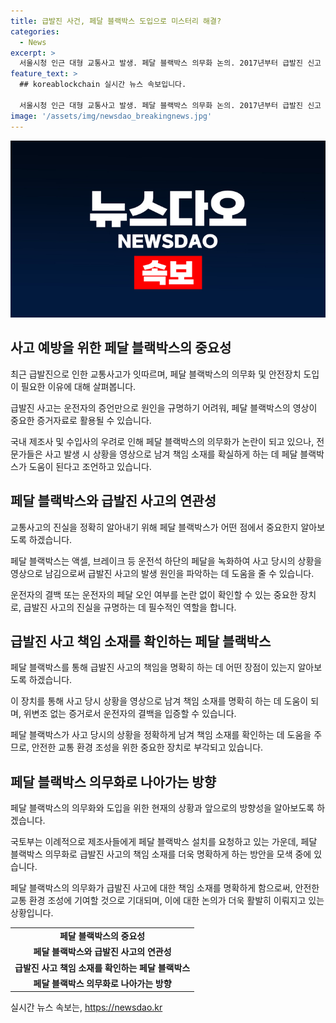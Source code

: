 ```yaml
---
title: 급발진 사건, 페달 블랙박스 도입으로 미스터리 해결?
categories:
  - News
excerpt: >
  서울시청 인근 대형 교통사고 발생. 페달 블랙박스 의무화 논의. 2017년부터 급발진 신고 236건 중 단 한 건도 실제 급발진으로 인정되지 않음. 국토부, 페달 블랙박스 제조사들에 의무화 권고하나 거부. 국내외 제조사들, 페달 블랙박스 개발에 5년 소요되어 반발. 국토부, 제조사들에 재차 페달 블랙박스 설치 권고할 계획. 교수는 페달 블랙박스로 운전자의 결백 또는 페달 오인 여부 정확히 확인 가능하다고 설명.
feature_text: >
  ## koreablockchain 실시간 뉴스 속보입니다.

  서울시청 인근 대형 교통사고 발생. 페달 블랙박스 의무화 논의. 2017년부터 급발진 신고 236건 중 단 한 건도 실제 급발진으로 인정되지 않음. 국토부, 페달 블랙박스 제조사들에 의무화 권고하나 거부. 국내외 제조사들, 페달 블랙박스 개발에 5년 소요되어 반발. 국토부, 제조사들에 재차 페달 블랙박스 설치 권고할 계획. 교수는 페달 블랙박스로 운전자의 결백 또는 페달 오인 여부 정확히 확인 가능하다고 설명.
image: '/assets/img/newsdao_breakingnews.jpg'
---
```


<p><img src="/assets/img/newsdao_breakingnews.jpg" alt="koreablockchain 속보" /></p>

<h2 data-ke-size="size26">사고 예방을 위한 페달 블랙박스의 중요성</h2>

<p data-ke-size="size16">최근 급발진으로 인한 교통사고가 잇따르며, 페달 블랙박스의 의무화 및 안전장치 도입이 필요한 이유에 대해 살펴봅니다.</p>

<p data-ke-size="size16">급발진 사고는 운전자의 증언만으로 원인을 규명하기 어려워, 페달 블랙박스의 영상이 중요한 증거자료로 활용될 수 있습니다.</p>

<p data-ke-size="size16">국내 제조사 및 수입사의 우려로 인해 페달 블랙박스의 의무화가 논란이 되고 있으나, 전문가들은 사고 발생 시 상황을 영상으로 남겨 책임 소재를 확실하게 하는 데 페달 블랙박스가 도움이 된다고 조언하고 있습니다.</p>

<h2 data-ke-size="size26">페달 블랙박스와 급발진 사고의 연관성</h2>

<p data-ke-size="size16">교통사고의 진실을 정확히 알아내기 위해 페달 블랙박스가 어떤 점에서 중요한지 알아보도록 하겠습니다.</p>

<p data-ke-size="size16">페달 블랙박스는 액셀, 브레이크 등 운전석 하단의 페달을 녹화하여 사고 당시의 상황을 영상으로 남김으로써 급발진 사고의 발생 원인을 파악하는 데 도움을 줄 수 있습니다.</p>

<p data-ke-size="size16">운전자의 결백 또는 운전자의 페달 오인 여부를 논란 없이 확인할 수 있는 중요한 장치로, 급발진 사고의 진실을 규명하는 데 필수적인 역할을 합니다.</p>

<h2 data-ke-size="size26">급발진 사고 책임 소재를 확인하는 페달 블랙박스</h2>

<p data-ke-size="size16">페달 블랙박스를 통해 급발진 사고의 책임을 명확히 하는 데 어떤 장점이 있는지 알아보도록 하겠습니다.</p>

<p data-ke-size="size16">이 장치를 통해 사고 당시 상황을 영상으로 남겨 책임 소재를 명확히 하는 데 도움이 되며, 위변조 없는 증거로서 운전자의 결백을 입증할 수 있습니다.</p>

<p data-ke-size="size16">페달 블랙박스가 사고 당시의 상황을 정확하게 남겨 책임 소재를 확인하는 데 도움을 주므로, 안전한 교통 환경 조성을 위한 중요한 장치로 부각되고 있습니다.</p>

<h2 data-ke-size="size26">페달 블랙박스 의무화로 나아가는 방향</h2>

<p data-ke-size="size16">페달 블랙박스의 의무화와 도입을 위한 현재의 상황과 앞으로의 방향성을 알아보도록 하겠습니다.</p>

<p data-ke-size="size16">국토부는 이례적으로 제조사들에게 페달 블랙박스 설치를 요청하고 있는 가운데, 페달 블랙박스 의무화로 급발진 사고의 책임 소재를 더욱 명확하게 하는 방안을 모색 중에 있습니다.</p>

<p data-ke-size="size16">페달 블랙박스의 의무화가 급발진 사고에 대한 책임 소재를 명확하게 함으로써, 안전한 교통 환경 조성에 기여할 것으로 기대되며, 이에 대한 논의가 더욱 활발히 이뤄지고 있는 상황입니다.</p>

<table>
    <tr>
        <td style="text-align: center; height: 17px;"><b>페달 블랙박스의 중요성</b></td>
    </tr>
    <tr>
        <td style="text-align: center; height: 17px;"><b>페달 블랙박스와 급발진 사고의 연관성</b></td>
    </tr>
    <tr>
        <td style="text-align: center; height: 17px;"><b>급발진 사고 책임 소재를 확인하는 페달 블랙박스</b></td>
    </tr>
    <tr>
        <td style="text-align: center; height: 17px;"><b>페달 블랙박스 의무화로 나아가는 방향</b></td>
    </tr>
</table>
실시간 뉴스 속보는, <a href="https://newsdao.kr" rel="dofollow">https://newsdao.kr</a>


